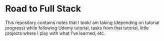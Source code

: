 # Road to Full Stack
This repository contains notes that I took/ am taking (depending on tutorial progress) while following Udemy tutorial, tasks from that tutorial, little projects where I play with what I've learned, etc.
